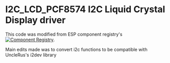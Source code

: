 # I2C_LCD_PCF8574 I2C Liquid Crystal Display driver

This code was modified from ESP component registry's [![Component Registry](https://components.espressif.com/components/iamflinks/i2c_lcd_pcf8574/badge.svg)](https://components.espressif.com/components/iamflinks/i2c_lcd_pcf8574).

Main edits made was to convert i2c functions to be compatible with UncleRus's i2dev library

